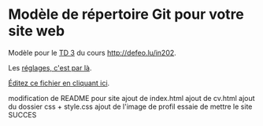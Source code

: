# Modèle de répertoire Git pour votre site web

Modèle pour le [TD 3](http://defeo.lu/in202/tutorials/tutorial3) du
cours <http://defeo.lu/in202>.

Les [réglages, c'est par là](../../settings).

[Éditez ce fichier en cliquant ici](../../edit/master/README.md).

modification de README pour site
ajout de index.html
ajout de cv.html
ajout du dossier css + style.css
ajout de l'image de profil
essaie de mettre le site
SUCCES


